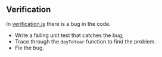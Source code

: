 ## Verification

In [verification.js](verification.js) there is a bug in the code.

* Write a failing unit test that catches the bug;
* Trace through the `dayToYear` function to find the problem.
* Fix the bug.